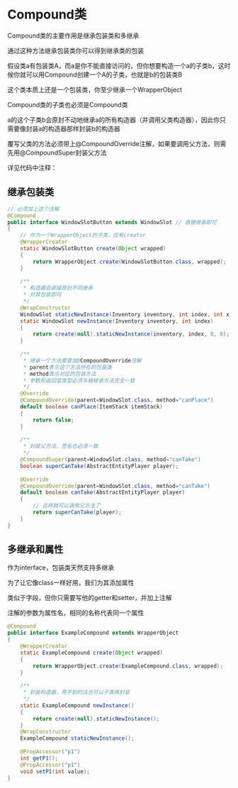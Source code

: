 # Compound类

Compound类的主要作用是继承包装类和多继承

通过这种方法继承包装类你可以得到继承类的包装

假设类a有包装类A，而a是你不能直接访问的，但你想要构造一个a的子类b，这时候你就可以用Compound创建一个A的子类，也就是b的包装类B

这个类本质上还是一个包装类，你至少继承一个WrapperObject

Compound类的子类也必须是Compound类

a的这个子类b会原封不动地继承a的所有构造器（并调用父类构造器），因此你只需要像封装a的构造器那样封装b的构造器

覆写父类的方法必须带上@CompoundOverride注解，如果要调用父方法，则需先用@CompoundSuper封装父方法

详见代码中注释：

## 继承包装类

```java
// 必须加上这个注解
@Compound
public interface WindowSlotButton extends WindowSlot // 直接继承即可
{
    // 作为一个WrapperObject的子类，应有creator
    @WrapperCreator
    static WindowSlotButton create(Object wrapped)
    {
        return WrapperObject.create(WindowSlotButton.class, wrapped);
    }
    
    /**
     * 构造器会直接原封不同继承
     * 对其包装即可
     */
    @WrapConstructor
    WindowSlot staticNewInstance(Inventory inventory, int index, int x, int y);
    static WindowSlot newInstance(Inventory inventory, int index)
    {
        return create(null).staticNewInstance(inventory, index, 0, 0);
    }
    
    /**
     * 继承一个方法需要加@CompoundOverride注解
     * parent表示这个方法所在的包装类
     * method表示对应的包装方法
     * 参数和返回值类型必须与被继承方法完全一致
     */
    @Override
    @CompoundOverride(parent=WindowSlot.class, method="canPlace")
    default boolean canPlace(ItemStack itemStack)
    {
        return false;
    }
    
    /**
     * 封装父方法，签名也必须一致
     */
    @CompoundSuper(parent=WindowSlot.class, method="canTake")
    boolean superCanTake(AbstractEntityPlayer player);
    
    @Override
    @CompoundOverride(parent=WindowSlot.class, method="canTake")
    default boolean canTake(AbstractEntityPlayer player)
    {
        // 这样就可以调用父方法了
        return superCanTake(player);
    }
}
```

## 多继承和属性

作为interface，包装类天然支持多继承

为了让它像class一样好用，我们为其添加属性

类似于字段，但你只需要写他的getter和setter，并加上注解

注解的参数为属性名，相同的名称代表同一个属性

```java
@Compound
public interface ExampleCompound extends WrapperObject
{
    @WrapperCreator
    static ExampleCompound create(Object wrapped)
    {
        return WrapperObject.create(ExampleCompound.class, wrapped);
    }
    
    /**
     * 封装构造器，用不到的话也可以子类再封装
     */
    static ExampleCompound newInstance()
    {
        return create(null).staticNewInstance();
    }
    @WrapConstructor
    ExampleCompound staticNewInstance();
    
    @PropAccessor("p1")
    int getP1();
    @PropAccessor("p1")
    void setP1(int value);
}
```

